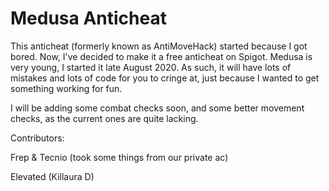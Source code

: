 # Medusa Anticheat
This anticheat (formerly known as AntiMoveHack) started because I got bored. 
Now, I've decided to make it a free anticheat on Spigot.
Medusa is very young, I started it late August 2020. As such, it will have lots of mistakes and lots of code for you to cringe at, just because I wanted to get something working for fun.

I will be adding some combat checks soon, and some better movement checks, as the current ones are quite lacking.

Contributors: 

Frep & Tecnio (took some things from our private ac)

Elevated (Killaura D)


